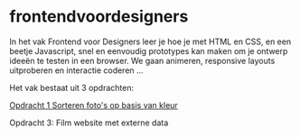 # frontendvoordesigners

In het vak Frontend voor Designers leer je hoe je met HTML en CSS, en een beetje Javascript, snel en eenvoudig prototypes kan maken om je ontwerp ideeën te testen in een browser. We gaan animeren, responsive layouts uitproberen en interactie coderen ...

Het vak bestaat uit 3 opdrachten:

[Opdracht 1 Sorteren foto's op basis van kleur](https://jack792.github.io/frontendvoordesigners/opdracht1/v4/)

Opdracht 3: Film website met externe data 
